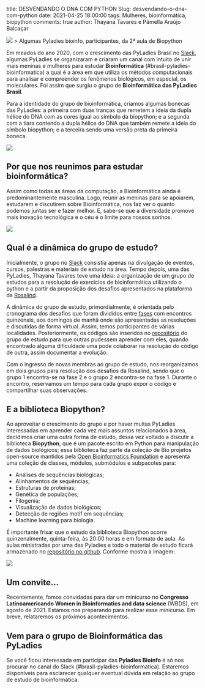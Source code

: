 title: DESVENDANDO O DNA COM PYTHON
Slug: desvendando-o-dna-com-python
date: 2021-04-25 18:00:00
tags: Mulheres, bioinformática, biopython
comments: true
author: Thayana Tavares e Pâmella Araújo Balcaçar

<img src="/images/pyladies-bioinfo.png">
> Algumas Pyladies bioinfo, participantes, da 2ª aula de Biopython


Em meados do ano 2020, com o crescimento das PyLadies Brasil no [Slack](https://slackin.pyladies.com/), algumas PyLadies se organizaram e criaram um canal com intuito de unir mais meninas e mulheres para estudar **Bioinformática** (#brasil-pyladies-bioinformatica) a qual é a área em que utiliza os métodos computacionais para analisar e compreender os fenômenos biológicos, em especial, os moleculares. Foi assim que surgiu o grupo de **Bioinformática das PyLadies Brasil**.  

Para a identidade do grupo de bioinformática, criamos algumas bonecas das PyLadies: a primeira com duas tranças que remetem a ideia da dupla hélice do DNA com as cores igual ao símbolo da biopython; e a segunda com a tiara contendo a dupla hélice do DNA que também remete a ideia do símbolo biopython; e a terceira sendo uma versão preta da primeira boneca. 


<img src="/images/bonecas.png">

## Por que nos reunimos para estudar bioinformática?

Assim como todas as áreas da computação, a Bioinformática ainda é predominantemente masculina. Logo, reunir as meninas para se apoiarem, estudarem e discutirem sobre Bioinformática, nos faz ver o quanto podemos juntas ser e fazer melhor.  E, sabe-se que a diversidade promove mais inovação tecnológica e o céu é o limite para nossos sonhos.

<img src="/images/mulheres-na-pybr-2020/we-can-do-it.gif">

## Qual é a dinâmica do grupo de estudo?

Inicialmente, o grupo no [Slack](https://slackin.pyladies.com/) consistia apenas na divulgação de eventos, cursos, palestras e materiais de estudo na área. Tempo depois, uma das PyLadies, Thayana Tavares teve uma ideia: a organização de um grupo de estudos para a resolução de exercícios de bioinformática utilizando o python e a partir da proposição dos desafios apresentados na plataforma da [Rosalind](http://rosalind.info/problems/list-view/).


A dinâmica do grupo de estudo, primordialmente, é orientada pelo cronograma dos desafios que foram divididos entre [fases](https://github.com/pyladies-brazil/grupo-estudo-bioinformatica/tree/main/estudo_rosalind) com encontros quinzenais, aos domingos de manhã onde são apresentadas as resoluções e discutidas de forma virtual. Assim, temos participantes de várias localidades. Posteriormente, os códigos são inseridos no [repositório](https://github.com/pyladies-brazil/grupo-estudo-bioinformatica) do grupo de estudo para que outras pudessem aprender com eles, quando encontrado alguma dificuldade uma pode colaborar na resolução do código de outra, assim documentar a evolução.

Com o ingresso de novas membras ao grupo de estudo, nos reorganizamos em dois grupos para resolução dos desafios da Rosalind, sendo que o grupo 1 encontra-se na fase 2 e o grupo 2 encontra-se na fase 1. Durante o encontro, reservamos um tempo para cada grupo expor o código e compartilhar suas observações.

## E a biblioteca Biopython?

Ao aproveitar o crescimento do grupo e por haver muitas PyLadies interessadas em aprender cada vez mais assuntos relacionados à área, decidimos criar uma outra forma de estudo, dessa vez voltado a discutir a biblioteca **Biopython**, que é um pacote escrito em Python para manipulação de dados biológicos; essa biblioteca faz parte da coleção de Bio projetos open-source mantidos pela [Open Bioinformatics Foundation](https://www.open-bio.org/) e apresenta uma coleção de classes, módulos, submódulos e subpacotes para:

* Análises de sequências biológicas;
* Alinhamentos de sequências;
* Estruturas de proteínas;
* Genética de populações;
* Filogenia;
* Visualização de dados biológicos;
* Detecção de regiões motif em sequências;
* Machine learning para biologia.

É importante frisar que o estudo da biblioteca Biopython ocorre quinzenalmente, quinta-feira, às 20:00 horas e em formato de aula. As aulas ministradas por uma das Pyladies e todo o material de estudo ficará armazenado no [repositório no github](https://github.com/pyladies-brazil/grupo-estudo-bioinformatica). Conforme mostra a imagem: 

<img src="/images/cronograma_biopython.png">

## Um convite...

Recentemente, fomos convidadas para dar um minicurso no  **Congresso Latinoamericando Women in Bioinformatics and data science** (WBDS), em agosto de 2021. Estamos nos preparando para realizar esse minicurso. Em breve, relataremos os próximos acontecimentos. 

## Vem para o grupo de Bioinformática das PyLadies

Se você ficou interessada em participar das **Pyladies Bioinfo** é só nos procurar no canal do Slack (#brasil-pyladies-bioinformatica). Estaremos disponíveis para esclarecer qualquer eventual dúvida em relação ao grupo de estudo de bioinformática. 
